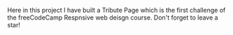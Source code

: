 Here in this project I have built a Tribute Page which is the first challenge of the freeCodeCamp Respnsive web deisgn course. Don't forget to leave a star!
